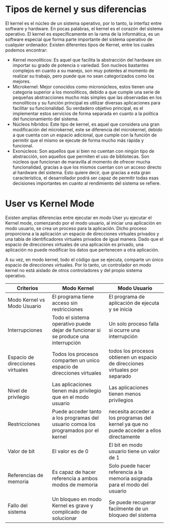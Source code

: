 # Tipos de kernel y sus diferencias
El kernel es el núcleo de un sistema operativo, por lo tanto, la interfaz entre software y hardware. En pocas palabras, el kernel es el corazón del sistema operativo. El kernel es específicamente en la rama de la informática, es un software especial que forma parte importante del sistema operativo de cualquier ordenador. Existen diferentes tipos de Kernel, entre los cuales podemos encontrar:

- Kernel monolíticos: Es aquel que facilita la abstracción del hardware sin importar su grado de potencia o variedad. Son nucleos bastantes complejos en cuanto a su manejo, son muy potentes al momento de realizar su trabajo, pero puede que no sean categorizados como los mejores. 
- Microkernel: Mejor conocidos como micronúcleos, estos tienen una categoria superior a los monolíticos, debido a que cumple una serie de pequeñas abstracciones mucho más simples que las observadas en los monolíticos y su función principal es utilizar diversas aplicaciones para facilitar su funcionalidad. Su verdadero objetivo principal, es el implementar estos servicios de forma separada en cuanto a la política del funcionamiento del sistema. 
- Núcleos híbridos: Este tipo de kernel, es aquel que considera una gran modificación del microkernel, este se diferencia del microkernel, debido a que cuenta con un espacio adicional, que cumple con la función de permitir que el mismo se ejecute de forma mucho más rápida y funcional. 
- Exonúcleos: Son aquellos que si bien no cuentan con ningún tipo de abstracción, son aquellos que permiten el uso de bibliotecas. Son núcleos que funcionan de maravilla al momento de ofrecer mucha funcionalidad, gracias a que los mismos cuentan con un acceso directo al hardware del sistema. Esto quiere decir, que gracias a esta gran característica, el desarrollador podrá ser capaz de permitir todas esas decisiones importantes en cuanto al rendimiento del sistema se refiere.

# User vs Kernel Mode 

Existen amplias diferencias entre ejecutar en modo User yu ejecutar el Kernel mode, comenzando por el modo usuario, al iniciar una aplicación en modo usuario, se crea un proceso para la aplicación. Dicho proceso proporciona a la aplicación un espacio de direcciones virtuales privados y una tabla de identificadores virtuales privados de igual manera. Dado que el espacio de direcciones virtuales de una aplicación es privado, una aplicación no puede modificar los datos que pertenecen a otra aplicación. 

A su vez, en modo kernel, todo el código que se ejecuta, comparte un único espacio de direcciones virtuales. Por lo tanto, un controlador en modo kernel no está aislado de otros controladores y del propio sistema operativo. 


|Criterios | Modo Kernel | Modo Usuario|
|----------|-------------|-------------|
|Modo Kernel vs Modo Usuario |El programa tiene acceso sin restricciones| El programa de aplicación de ejecuta y se inicia|
|Interrupciones | Todo el sistema operativo puede dejar de funcionar si se produce una interrupción | Un solo proceso falla si ocurre una interrupción| 
|Espacio de direcciones virtuales| Todos los procesos comparten un unico espacio de direcciones virtuales | todos los procesos obtienen un espacio de direcciones virtuales por separado| 
|Nivel de privilegio | Las aplicaciones tienen más privilegio que en el modo usuario| Las aplicaciones tienen menos privilegios| 
|Restricciones| Puede acceder tanto a los programas del usuario comoa los programados por el kernel| necesita acceder a los programas del kernel ya que no puede acceder a ellos directamente| 
|Valor de bit| El valor es de 0| El bit en modo usuario tiene un valor de 1|
|Referencias de memoria| Es capaz de hacer referencia a ambos modos de memoria| Solo puede hacer referencia a la memoria asignada para el modo del usuario|
| Fallo del sistema| Un bloqueo en modo Kernel es grave y complicado de solucionar| Se puede recuperar facilmente de un bloqueo del sistema| 



